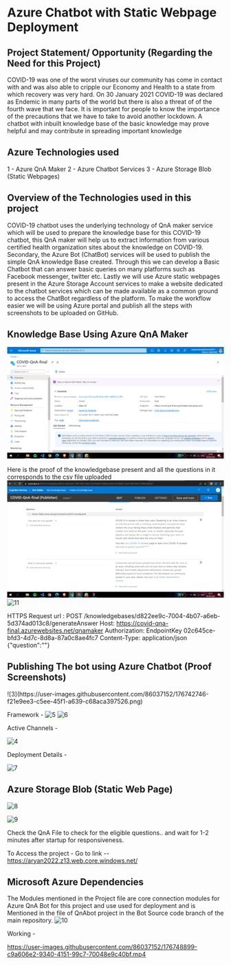 <h1>Azure Chatbot with Static Webpage Deployment </h1>

<h2> Project Statement/ Opportunity (Regarding the Need for this Project) </h2>

COVID-19 was one of the worst viruses our community has come in contact with and was also able to cripple our Economy and Health to a state from which recovery was very hard. On 30 January 2021 COVID-19 was declared as Endemic in many parts of the world but there is also a threat of of the fourth wave that we face. It is important for people to know the importance of the precautions that we have to take to avoid another lockdown. A chatbot with inbuilt knowledge base of the basic knowledge may prove helpful and may contribute in spreading important knowledge

<h2> Azure Technologies used </h2>
1  - Azure QnA Maker
2  - Azure Chatbot Services
3  - Azure Storage Blob (Static Webpages)


<h2> Overview of the Technologies used in this project </h2>

COVID-19 chatbot uses the underlying technology of QnA maker service which will be used to prepare the knowledge base for this COVID-19 chatbot, this QnA maker will help us to extract information from various certified health organization sites about the knowledge on COVID-19. Secondary, the Azure Bot (ChatBot) services will be used to publish the simple QnA knowledge Base created. Through this we can develop a Basic Chatbot that can answer basic queries on many platforms such as Facebook messenger, twitter etc. Lastly we will use Azure static webpages present in the Azure Storage Account services to make a website dedicated to the chatbot services which can be made available as a common ground to access the ChatBot regardless of the platform. To make the workflow easier we will be using Azure portal and publish all the steps with screenshots to be uploaded on GitHub.

<h2> Knowledge Base Using Azure QnA Maker</h2>

![plot](https://github.com/Aryaan202/AzureChatbot/blob/main/Screenshots/1.png)


Here is the proof of the knowledgebase present and all the questions in it corresponds to the csv file uploaded
![plot](https://github.com/Aryaan202/AzureChatbot/blob/main/Screenshots/2.png)
![11](https://user-images.githubusercontent.com/86037152/176746075-9d8fae82-c70c-41b7-adcf-780daa416924.png)



HTTPS Request url : POST /knowledgebases/d822ee9c-7004-4b07-a6eb-5d374ad013c8/generateAnswer
Host: https://covid-qna-final.azurewebsites.net/qnamaker
Authorization: EndpointKey 02c645ce-bfd3-4d7c-8d8a-87a0c8ae4fc7
Content-Type: application/json
{"question":"<Your question>"}
  
  
  <h2> Publishing The bot using Azure Chatbot (Proof Screenshots) </h2>
  ![3](https://user-images.githubusercontent.com/86037152/176742746-f21e9ee3-c5ee-45f1-a639-c68aca397526.png)
  
  Framework -
  ![5](https://user-images.githubusercontent.com/86037152/176742828-173ebc44-16ab-476b-a507-7d23a57f4468.png)
![6](https://user-images.githubusercontent.com/86037152/176742834-e528c2da-cb1d-4fe6-91ed-ef3196d2e21f.png)
  
  Active Channels - 
  
![4](https://user-images.githubusercontent.com/86037152/176742875-73b2c3cc-086a-4311-8a21-524b00989c1b.png)
  
  Deployment Details - 
  
  ![7](https://user-images.githubusercontent.com/86037152/176742947-72af33ce-81c7-407b-aa0c-7f63fe3a30e4.png)

  
  <h2> Azure Storage Blob (Static Web Page) </h2>
  

  ![8](https://user-images.githubusercontent.com/86037152/176743087-8bd4964f-bfce-477f-8e5b-e79423097459.png)
  
![9](https://user-images.githubusercontent.com/86037152/176743500-01b95f68-8664-4e01-8da2-8640e70dc4a9.png)


Check the QnA File to check for the eligible questions..
and wait for 1-2 minutes after startup for responsiveness.

To Access the project - 
Go to link  -- https://aryan2022.z13.web.core.windows.net/
  
  <h2> Microsoft Azure Dependencies</h2>
  
  The Modules mentioned in the Project file are core connection modules for Azure QnA Bot for this project and use used for deployment and is Mentioned in the file of
  QnAbot project in the Bot Source code branch of the main repository.
  ![10](https://user-images.githubusercontent.com/86037152/176745813-fc4fcf95-2fd4-41fd-8359-f00f92b81ad8.png)
  
  Working - 
  

https://user-images.githubusercontent.com/86037152/176748899-c9a606e2-9340-4151-99c7-70048e9c40bf.mp4



  
